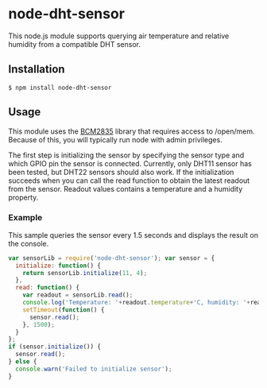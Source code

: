 # node-dht-sensor

This node.js module supports querying air temperature and relative humidity from a compatible DHT sensor.

## Installation
    $ npm install node-dht-sensor

## Usage

This module uses the [BCM2835](http://www.airspayce.com/mikem/bcm2835/) library that requires access to 
/open/mem. Because of this, you will typically run node with admin privileges.

The first step is initializing the sensor by specifying the sensor type and which GPIO pin the sensor is connected. Currently, only DHT11 sensor has been tested, but DHT22 sensors should also work. If the initialization succeeds when you can call the read function to obtain the latest readout from the sensor. Readout values contains a temperature and a humidity property.

### Example

This sample queries the sensor every 1.5 seconds and displays the result on the console. 

```javascript
var sensorLib = require('node-dht-sensor'); var sensor = {
  initialize: function() {
    return sensorLib.initialize(11, 4);
  },
  read: function() {
    var readout = sensorLib.read();
    console.log('Temperature: '+readout.temperature+'C, humidity: '+readout.humidity+'%');
    setTimeout(function() {
      sensor.read();
    }, 1500);
  }
};
if (sensor.initialize()) {
  sensor.read();
} else {
  console.warn('Failed to initialize sensor');
}
```

